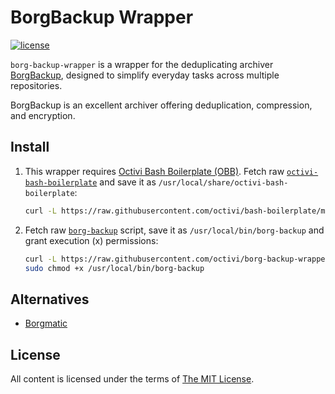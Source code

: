 # BorgBackup Wrapper

[![license](https://img.shields.io/github/license/octivi/borg-backup-wrapper)](https://choosealicense.com/licenses/mit/)

`borg-backup-wrapper` is a wrapper for the  deduplicating archiver [BorgBackup](https://www.borgbackup.org/), designed to simplify everyday tasks across multiple repositories.

BorgBackup is an excellent archiver offering deduplication, compression, and encryption.

## Install

1. This wrapper requires [Octivi Bash Boilerplate (OBB)](https://github.com/octivi/bash-boilerplate). Fetch raw
   [`octivi-bash-boilerplate`](https://github.com/octivi/bash-boilerplate/blob/main/octivi-bash-boilerplate) and save it
   as `/usr/local/share/octivi-bash-boilerplate`:

   ```bash
   curl -L https://raw.githubusercontent.com/octivi/bash-boilerplate/main/octivi-bash-boilerplate | sudo tee /usr/local/share/octivi-bash-boilerplate > /dev/null
   ```

2. Fetch raw [`borg-backup`](https://github.com/octivi/borg-backup-wrapper/blob/main/borg-backup) script, save it as
   `/usr/local/bin/borg-backup` and grant execution (x) permissions:

   ```bash
   curl -L https://raw.githubusercontent.com/octivi/borg-backup-wrapper/main/borg-backup | sudo tee /usr/local/bin/borg-backup > /dev/null
   sudo chmod +x /usr/local/bin/borg-backup
   ```

## Alternatives

- [Borgmatic](https://github.com/borgmatic-collective/borgmatic)

## License

All content is licensed under the terms of [The MIT License](LICENSE).
